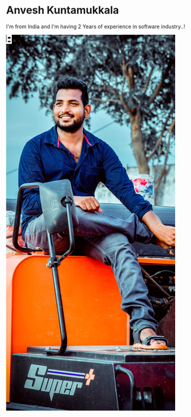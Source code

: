 # Anvesh Kuntamukkala

I'm from India and I'm having 2 Years of experience in software industry..!

![Anvesh Kuntamukkala](AK.jpeg)